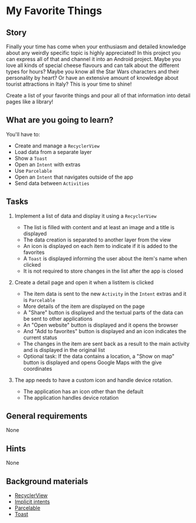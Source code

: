 # My Favorite Things

## Story

Finally your time has come when your enthusiasm and detailed knowledge about
any weirdly specific topic is highly appreciated! In this project you can
express all of that and channel it into an Android project. Maybe you love
all kinds of special cheese flavours and can talk about the different types
for hours? Maybe you know all the Star Wars characters and their personality
by heart? Or have an extensive amount of knowledge about tourist attractions
in Italy? This is your time to shine!

Create a list of your favorite things and pour all of that information into
detail pages like a library!

## What are you going to learn?

You'll have to:

- Create and manage a `RecyclerView`
- Load data from a separate layer
- Show a `Toast`
- Open an `Intent` with extras
- Use `Parcelable`
- Open an `Intent` that navigates outside of the app
- Send data between `Activities`

## Tasks

1. Implement a list of data and display it using a `RecyclerView`
    - The list is filled with content and at least an image and a title is displayed
    - The data creation is separated to another layer from the view
    - An icon is displayed on each item to indicate if it is added to the favorites
    - A `Toast` is displayed informing the user about the item's name when clicked
    - It is not required to store changes in the list after the app is closed

2. Create a detail page and open it when a listitem is clicked
    - The item data is sent to the new `Activity` in the `Intent` extras and it is `Parcelable`
    - More details of the item are displayed on the page
    - A "Share" button is displayed and the textual parts of the data can be sent to other applications
    - An "Open website" button is displayed and it opens the browser
    - And "Add to favorites" button is displayed and an icon indicates the current status
    - The changes in the item are sent back as a result to the main activity and is displayed in the original list
    - Optional task: If the data contains a location, a "Show on map" button is displayed and opens Google Maps with the give coordinates

3. The app needs to have a custom icon and handle device rotation.
    - The application has an icon other than the default
    - The application handles device rotation

## General requirements

None

## Hints

None

## Background materials

- <i class="far fa-exclamation"></i> [RecyclerView](https://codelabs.developers.google.com/codelabs/android-training-create-recycler-view)
- <i class="far fa-exclamation"></i> [Implicit intents](https://codelabs.developers.google.com/codelabs/android-training-activity-with-implicit-intent)
- [Parcelable](https://medium.com/@royanimesh2211/implementing-the-parcelable-interface-in-android-b404819ca441)
- [Toast](https://developer.android.com/guide/topics/ui/notifiers/toasts)
